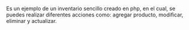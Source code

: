 Es un ejemplo de un inventario sencillo creado en php, en el cual, se puedes realizar diferentes acciones como: agregar producto, modificar, eliminar y actualizar.
